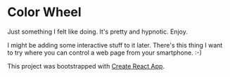 # Color Wheel

Just something I felt like doing. It's pretty and hypnotic. Enjoy.

I might be adding some interactive stuff to it later. There's this thing I want
to try where you can control a web page from your smartphone. :-)

This project was bootstrapped with [Create React App](https://github.com/facebook/create-react-app).
